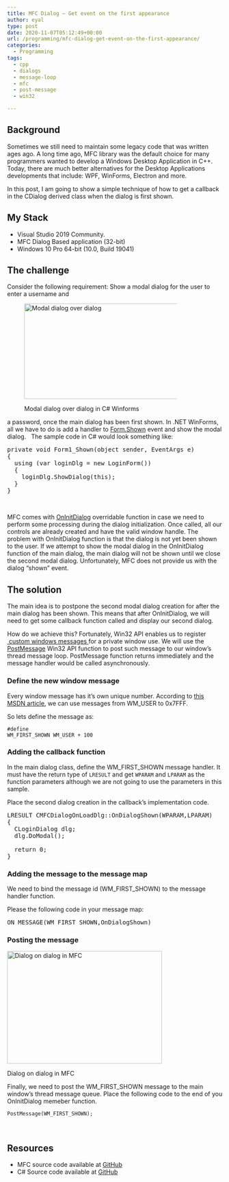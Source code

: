 ```yaml
---
title: MFC Dialog – Get event on the first appearance
author: eyal
type: post
date: 2020-11-07T05:12:49+00:00
url: /programming/mfc-dialog-get-event-on-the-first-appearance/
categories:
  - Programming
tags:
  - cpp
  - dialogs
  - message-loop
  - mfc
  - post-message
  - win32

---
```

## Background

Sometimes we still need to maintain some legacy code that was written ages ago. A long time ago, MFC library was the default choice for many programmers wanted to develop a Windows Desktop Application in C++.  Today, there are much better alternatives for the Desktop Applications developments that include: WPF, WinForms, Electron and more. 

In this post, I am going to show a simple technique of how to get a callback in the CDialog derived class when the dialog is first shown.

## My Stack

<!-- /wp:paragraph -->

<!-- wp:list -->

  * Visual Studio 2019 Community.
  * MFC Dialog Based application (32-bit)
  * Windows 10 Pro 64-bit (10.0, Build 19041)

## The challenge

Consider the following requirement: Show a modal dialog for the user to enter a username and<figure id="attachment_304" aria-describedby="caption-attachment-304" style="width: 357px" class="wp-caption alignright">

<img loading="lazy" class=" wp-image-304" src="https://gotask.net/wp-content/uploads/2020/11/form_on_form.png" alt="Modal dialog over dialog" width="367" height="223" srcset="https://gotask.net/wp-content/uploads/2020/11/form_on_form.png 402w, https://gotask.net/wp-content/uploads/2020/11/form_on_form-300x182.png 300w" sizes="(max-width: 367px) 100vw, 367px" /> <figcaption id="caption-attachment-304" class="wp-caption-text">Modal dialog over dialog in C# Winforms</figcaption></figure> 

a password, once the main dialog has been first shown. In .NET WinForms, all we have to do is add a handler to <a href="https://docs.microsoft.com/en-us/dotnet/api/system.windows.forms.form.shown?view=netcore-3.1" target="_blank" rel="noopener noreferrer">Form.Shown</a> event and show the modal dialog.   The sample code in C# would look something like:

<pre class="EnlighterJSRAW" data-enlighter-language="csharp">private void Form1_Shown(object sender, EventArgs e)
{
  using (var loginDlg = new LoginForm())
  {
    loginDlg.ShowDialog(this);
  }
}</pre>

&nbsp;

MFC comes with [OnInitDialog][1] overridable function in case we need to perform some processing during the dialog initialization. Once called, all our controls are already created and have the valid window handle. The problem with OnInitDialog function is that the dialog is not yet been shown to the user. If we attempt to show the modal dialog in the OnInitDialog function of the main dialog, the main dialog will not be shown until we close the second modal dialog. Unfortunately, MFC does not provide us with the dialog &#8220;shown&#8221; event.

## The solution

The main idea is to postpone the second modal dialog creation for after the main dialog has been shown. This means that after OnInitDialog, we will need to get some callback function called and display our second dialog.

How do we achieve this? Fortunately, Win32 API enables us to register <a href="https://docs.microsoft.com/en-us/windows/win32/winmsg/wm-user" target="_blank" rel="noopener noreferrer"> custom windows messages </a>for a private window use. We will use the <a href="https://docs.microsoft.com/en-us/windows/win32/api/winuser/nf-winuser-postmessagea" target="_blank" rel="noopener noreferrer">PostMessage</a> Win32 API function to post such message to our window&#8217;s thread message loop. PostMessage function returns immediately and the message handler would be called asynchronously. 

### Define the new window message

Every window message has it&#8217;s own unique number. According to [this MSDN article][2], we can use messages from WM_USER to 0x7FFF.

So lets define the message as:

<code class="EnlighterJSRAW" data-enlighter-language="cpp">#define WM_FIRST_SHOWN WM_USER + 100</code>

### Adding the callback function

In the main dialog class, define the WM\_FIRST\_SHOWN message handler. It must have the return type of <code class="EnlighterJSRAW" data-enlighter-language="cpp">LRESULT</code> and get <code class="EnlighterJSRAW" data-enlighter-language="cpp">WPARAM</code> and <code class="EnlighterJSRAW" data-enlighter-language="cpp">LPARAM</code> as the function parameters although we are not going to use the parameters in this sample.

Place the second dialog creation in the callback&#8217;s implementation code.

<pre class="EnlighterJSRAW" data-enlighter-language="cpp">LRESULT CMFCDialogOnLoadDlg::OnDialogShown(WPARAM,LPARAM)
{
  CLoginDialog dlg;
  dlg.DoModal();
  
  return 0;
}</pre>

### Adding the message to the message map

We need to bind the message id (WM\_FIRST\_SHOWN) to the message handler function.

Please the following code in your message map:

<pre class="EnlighterJSRAW" data-enlighter-language="cpp">ON_MESSAGE(WM_FIRST_SHOWN,OnDialogShown)</pre>

### Posting the message<figure id="attachment_310" aria-describedby="caption-attachment-310" style="width: 352px" class="wp-caption alignright">

<img loading="lazy" class="size-full wp-image-310" src="https://gotask.net/wp-content/uploads/2020/11/dialog_on_dialog.png" alt="Dialog on dialog in MFC" width="362" height="263" srcset="https://gotask.net/wp-content/uploads/2020/11/dialog_on_dialog.png 362w, https://gotask.net/wp-content/uploads/2020/11/dialog_on_dialog-300x218.png 300w" sizes="(max-width: 362px) 100vw, 362px" /> <figcaption id="caption-attachment-310" class="wp-caption-text">Dialog on dialog in MFC</figcaption></figure> 

Finally, we need to post the WM\_FIRST\_SHOWN message to the main window&#8217;s thread message queue. Place the following code to the end of you OnInitDialog memeber function.

<code class="EnlighterJSRAW" data-enlighter-language="cpp">PostMessage(WM_FIRST_SHOWN);</code>

&nbsp;

## Resources

  * MFC source code available at <a href="https://github.com/eyalmolad/gotask/tree/master/MFC/MFCDialogOnLoad" target="_blank" rel="noopener noreferrer">GitHub</a>
  * C# Source code available at <a href="https://github.com/eyalmolad/gotask/tree/master/Winforms/WindowsFormsDialogOnLoad" target="_blank" rel="noopener noreferrer">GitHub</a>

 [1]: https://docs.microsoft.com/en-us/cpp/mfc/reference/cdialog-class?view=msvc-160#oninitdialog
 [2]: https://docs.microsoft.com/en-us/windows/win32/winmsg/wm-user